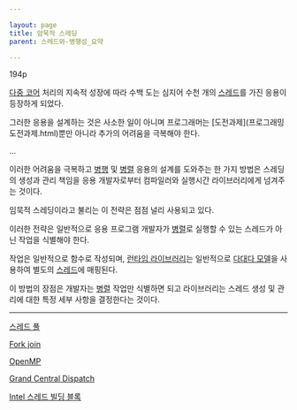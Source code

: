 ```yaml
---

layout: page
title: 암묵적 스레딩
parent: 스레드와-병행성_요약

---
```


194p

[다중 코어](다중-코어.html) 처리의 지속적 성장에 따라 수백 도는 심지어 수천 개의 [스레드](스레드.html)를 가진 응용이 등장하게 되었다.

그러한 응용을 설계하는 것은 사소한 일이 아니며 프로그래머는 [도전과제](프로그래밍 도전과제.html)뿐만 아니라 추가의 어려움을 극복해야 한다.

...

이러한 어려움을 극복하고 [병행](병행.html) 및 [병렬](병렬.html) 응용의 설계를 도와주는 한 가지 방법은 스레딩의 생성과 관리 책임을 응용 개발자로부터 컴파일러와 실행시간 라이브러리에게 넘겨주는 것이다.

임묵적 스레딩이라고 불리는 이 전략은 점점 널리 사용되고 있다.

이러한 전략은 일반적으로 응용 프로그램 개발자가 [병렬](병렬.html)로 실행할 수 있는 스레드가 아닌 작업을 식별해야 한다.

작업은 일반적으로 함수로 작성되며, [런타임 라이브러리](런타임-라이브러리.html)는 일반적으로 [다대다 모델](다대다-모델.html)을 사용하여 별도의 [스레드](스레드.html)에 매핑된다.

이 방법의 장점은 개발자는 [병렬](병렬.html) 작업만 식별하면 되고 라이브러리는 스레드 생성 및 관리에 대한 특정 세부 사항을 결정한다는 것이다.

***



[스레드 풀](스레드-풀.html)

[Fork join](Fork-join.html)

[OpenMP](OpenMP.html)

[Grand Central Dispatch](Grand-Central-Dispatch.html)

[Intel 스레드 빌딩 블록](Intel-스레드-빌딩-블록.html)